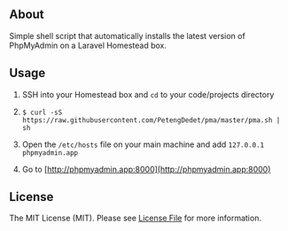 ## About

Simple shell script that automatically installs the latest version of PhpMyAdmin
on a Laravel Homestead box.

## Usage

1. SSH into your Homestead box and `cd` to your code/projects directory

2. `$ curl -sS https://raw.githubusercontent.com/PetengDedet/pma/master/pma.sh | sh`

3. Open the `/etc/hosts` file on your main machine and add
```127.0.0.1  phpmyadmin.app```

4. Go to [http://phpmyadmin.app:8000](http://phpmyadmin.app:8000)

## License

The MIT License (MIT). Please see [License File](LICENSE.md) for more information.
